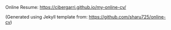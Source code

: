 Online Resume: https://cibergarri.github.io/my-online-cv/

(Generated using Jekyll template from: https://github.com/sharu725/online-cv)

